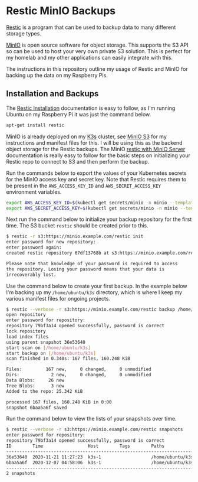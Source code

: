 # Restic MinIO Backups

[Restic] is a program that can be used to backup data to many different storage
types.

[MinIO] is open source software for object storage. This supports the S3 API so
can be used to host your very own private S3 solution. This is perfect for my
homelab and my other applications can easily integrate with this.

The instructions in this repository outline my usage of Restic and MinIO for
backing up the data on my Raspberry Pis.

## Installation and Backups

The [Restic Installation] documentation is easy to follow, as I'm running Ubuntu
on my Raspberry Pi it was just the command below.

```sh
apt-get install restic
```

MinIO is already deployed on my [K3s] cluster, see [MinIO S3] for my
instructions and manifest files for this. I will be using this as the backend
object storage for the Restic backups. The MinIO [restic with MinIO Server]
documentation is really easy to follow for the basic steps on initializing your
Restic repo to connect to S3 and then perform the backup.

Run the commands below to export the values of your Kubernetes secrets for the
MinIO access key and secret key. Note that Restic requires them to be present in
the `AWS_ACCESS_KEY_ID` and `AWS_SECRET_ACCESS_KEY` environment variables.

```sh
export AWS_ACCESS_KEY_ID=$(kubectl get secrets/minio -n minio --template={{.data.MINIO_ACCESS_KEY}} | base64 --decode)
export AWS_SECRET_ACCESS_KEY=$(kubectl get secrets/minio -n minio --template={{.data.MINIO_SECRET_KEY}} | base64 --decode)
```

Next run the command below to initialize your backup repository for the first
time. The S3 bucket `restic` should be created prior to this.

```sh
$ restic -r s3:https://minio.example.com/restic init
enter password for new repository:
enter password again:
created restic repository 67df13768b at s3:https://minio.example.com/restic

Please note that knowledge of your password is required to access
the repository. Losing your password means that your data is
irrecoverably lost.
```

Use the command below to create your first backup. In the example below I'm
backing up my `/home/ubuntu/k3s` directory, which is where I keep my various
manifest files for ongoing projects.

```sh
$ restic --verbose -r s3:https://minio.example.com/restic backup /home/ubuntu/k3s
open repository
enter password for repository:
repository 79bf3a14 opened successfully, password is correct
lock repository
load index files
using parent snapshot 36e53640
start scan on [/home/ubuntu/k3s]
start backup on [/home/ubuntu/k3s]
scan finished in 0.340s: 167 files, 160.248 KiB

Files:         167 new,     0 changed,     0 unmodified
Dirs:            2 new,     0 changed,     0 unmodified
Data Blobs:     26 new
Tree Blobs:      3 new
Added to the repo: 25.342 KiB

processed 167 files, 160.248 KiB in 0:00
snapshot 6baa5a6f saved
```

Run the command below to view the lists of your snapshots over time.

```sh
$ restic --verbose -r s3:https://minio.example.com/restic snapshots
enter password for repository:
repository 79bf3a14 opened successfully, password is correct
ID        Time                 Host        Tags        Paths
-----------------------------------------------------------------------
36e53640  2020-11-21 11:27:23  k3s-1                   /home/ubuntu/k3s
6baa5a6f  2020-12-07 04:58:06  k3s-1                   /home/ubuntu/k3s
-----------------------------------------------------------------------
2 snapshots
```

[k3s]: https://k3s.io/
[minio]: https://min.io/
[minio s3]: https://github.com/sleighzy/k3s-minio-deployment
[restic]: https://restic.net/
[restic installation]:
  https://restic.readthedocs.io/en/stable/020_installation.html
[restic with minio server]: https://docs.min.io/docs/restic-with-minio.html
